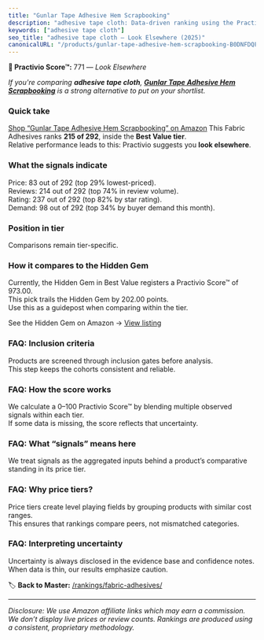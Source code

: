 ```yaml
---
title: "Gunlar Tape Adhesive Hem Scrapbooking"
description: "adhesive tape cloth: Data-driven ranking using the Practivio Score™. Positioned by quality, value, demand, findability, momentum."
keywords: ["adhesive tape cloth"]
seo_title: "adhesive tape cloth — Look Elsewhere (2025)"
canonicalURL: "/products/gunlar-tape-adhesive-hem-scrapbooking-B0DNFDQFXH/"
---
```


**🚫 Practivio Score™:** 771 — _Look Elsewhere_


*If you're comparing **adhesive tape cloth**, **[Gunlar Tape Adhesive Hem Scrapbooking](https://www.amazon.com/dp/B0DNFDQFXH?tag=practivio-20)** is a strong alternative to put on your shortlist.*
### Quick take
[Shop “Gunlar Tape Adhesive Hem Scrapbooking” on Amazon](https://www.amazon.com/dp/B0DNFDQFXH?tag=practivio-20)
This Fabric Adhesives ranks **215 of 292**, inside the **Best Value tier**.  
Relative performance leads to this: Practivio suggests you **look elsewhere**.

### What the signals indicate
Price: 83 out of 292 (top 29% lowest-priced).  
Reviews: 214 out of 292 (top 74% in review volume).  
Rating: 237 out of 292 (top 82% by star rating).  
Demand: 98 out of 292 (top 34% by buyer demand this month).

### Position in tier
Comparisons remain tier-specific.

### How it compares to the Hidden Gem
Currently, the Hidden Gem in Best Value registers a Practivio Score™ of 973.00.  
This pick trails the Hidden Gem by 202.00 points.  
Use this as a guidepost when comparing within the tier.  

See the Hidden Gem on Amazon → [View listing](https://www.amazon.com/dp/B00178QSE6?tag=practivio-20)

### FAQ: Inclusion criteria
Products are screened through inclusion gates before analysis.  
This step keeps the cohorts consistent and reliable.

### FAQ: How the score works
We calculate a 0–100 Practivio Score™ by blending multiple observed signals within each tier.  
If some data is missing, the score reflects that uncertainty.

### FAQ: What “signals” means here
We treat signals as the aggregated inputs behind a product’s comparative standing in its price tier.

### FAQ: Why price tiers?
Price tiers create level playing fields by grouping products with similar cost ranges.  
This ensures that rankings compare peers, not mismatched categories.

### FAQ: Interpreting uncertainty
Uncertainty is always disclosed in the evidence base and confidence notes.  
When data is thin, our results emphasize caution.


🏷️ **Back to Master:** [/rankings/fabric-adhesives/](/rankings/fabric-adhesives/)

---
_Disclosure: We use Amazon affiliate links which may earn a commission. We don’t display live prices or review counts. Rankings are produced using a consistent, proprietary methodology._

